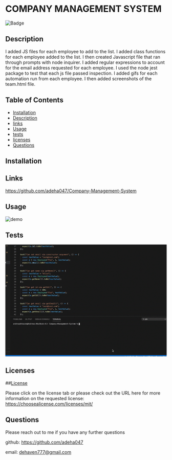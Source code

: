 # COMPANY MANAGEMENT SYSTEM 
  ![Badge](https://img.shields.io/badge/license-MIT-blue)

  ## Description 

I added JS files for each employee to add to the list. 
I added class functions for each employee added to the list. 
I then created Javascript file that ran through prompts with node inquirer. 
I added regular expressions to account for the email address requested for each employee. 
I used the node jest package to test that each js file passed inspection. 
I added gifs for each automation run from each employee.
I then added screenshots of the team.html file. 






## Table of Contents

* [Installation](#installation)
* [Description](#Description)
* [links](#links)
* [Usage](#Usage)
* [tests](#tests)
* [licenses](#licenses)
* [Questions](#Questions)


## Installation



## Links 
https://github.com/adeha047/Company-Management-System




## Usage
![demo](assets/Employee.gif)


## Tests

![test](assets/Test.gif)



## Licenses

##[License](https://choosealicense.com/licenses/mit/)

Please click on the license tab or please check out the URL here for more information on the requested license: https://choosealicense.com/licenses/mit/


## Questions

Please reach out to me if you have any further questions 

github: https://github.com/adeha047

email: dehaven777@gmail.com


